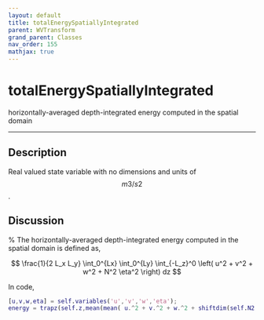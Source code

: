 ```yaml
---
layout: default
title: totalEnergySpatiallyIntegrated
parent: WVTransform
grand_parent: Classes
nav_order: 155
mathjax: true
---
```


#  totalEnergySpatiallyIntegrated

horizontally-averaged depth-integrated energy computed in the spatial domain


---

## Description
Real valued state variable with no dimensions and units of $$m3/s2$$.

## Discussion
% 
The horizontally-averaged depth-integrated energy computed in the spatial domain is defined as,

$$
\frac{1}{2 L_x L_y} \int_0^{Lx} \int_0^{Ly} \int_{-L_z}^0 \left( u^2 + v^2 + w^2 + N^2 \eta^2 \right) dz
$$

In code,

```matlab
[u,v,w,eta] = self.variables('u','v','w','eta');
energy = trapz(self.z,mean(mean( u.^2 + v.^2 + w.^2 + shiftdim(self.N2,-2).*eta.*eta, 1 ),2 ) )/2;
```

